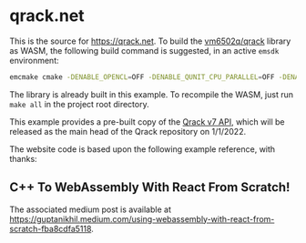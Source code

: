 # qrack.net

This is the source for https://qrack.net. To build the [vm6502q/qrack](https://github.com/vm6502q/qrack) library as WASM, the following build command is suggested, in an active `emsdk` environment:

```sh
emcmake cmake -DENABLE_OPENCL=OFF -DENABLE_QUNIT_CPU_PARALLEL=OFF -DENABLE_COMPLEX_X2=OFF -DENABLE_RDRAND=OFF -DUINTPOW=5 -DENABLE_PTHREAD=OFF ..
```

The library is already built in this example. To recompile the WASM, just run `make all` in the project root directory.

This example provides a pre-built copy of the [Qrack v7 API](https://github.com/vm6502q/qrack/tree/v7_api), which will be released as the main head of the Qrack repository on 1/1/2022.

The website code is based upon the following example reference, with thanks: 

## C++ To WebAssembly With React From Scratch!

The associated medium post is available at https://guptanikhil.medium.com/using-webassembly-with-react-from-scratch-fba8cdfa5118.
